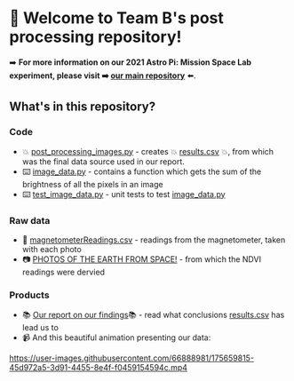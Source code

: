 # 👋 Welcome to Team B's post processing repository!

➡️ __For more information on our 2021 Astro Pi: Mission Space Lab experiment, please visit ➡️ [our main repository](https://github.com/apollo-1845/2021-Team-B)__ ⬅️.

## What's in this repository?
### Code
* 💥 [post_processing_images.py](post_processing_images.py) - creates 💥 [results.csv](results.csv) 💥, from which was the final data source used in our report.
* ⌨️ [image_data.py](image_data.py) - contains a function which gets the sum of the brightness of all the pixels in an image
* ⌨️ [test_image_data.py](test_image_data.py) - unit tests to test [image_data.py](image_data.py)
### Raw data
* 🧭 [magnetometerReadings.csv](resources/magnetometerReadings.csv) - readings from the magnetometer, taken with each photo
* 📷 [PHOTOS OF THE EARTH FROM SPACE!](resources/images/) - from which the NDVI readings were dervied
### Products
* 📚 [Our report on our findings](https://github.com/apollo-1845/2021-Team-B-post-processing/raw/main/Report.pdf)📚 - read what conclusions [results.csv](results.csv) has lead us to
* 📹 And this beautiful animation presenting our data:

https://user-images.githubusercontent.com/66888981/175659815-45d972a5-3d91-4455-8e4f-f0459154594c.mp4
